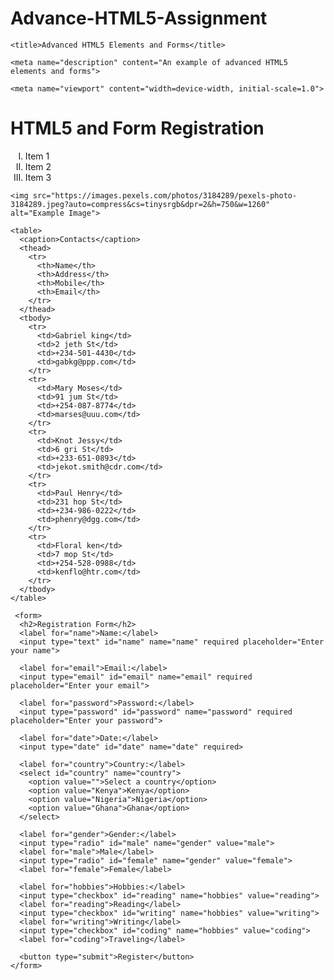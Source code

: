 # Advance-HTML5-Assignment
<!DOCTYPE html>

<html>
<html lang="en">
<head>
    <meta charset="UTF-8">
    
    <title>Advanced HTML5 Elements and Forms</title>
    
    <meta name="description" content="An example of advanced HTML5 elements and forms">
    
    <meta name="viewport" content="width=device-width, initial-scale=1.0">
  </head>
  
<body>
  <h1>
    HTML5 and Form Registration
  </h1>
    <ol type="I">
      <li>Item 1</li>
      <li>Item 2</li>
      <li>Item 3</li>
    </ol>
   
    <img src="https://images.pexels.com/photos/3184289/pexels-photo-3184289.jpeg?auto=compress&cs=tinysrgb&dpr=2&h=750&w=1260" alt="Example Image">
    
    <table>
      <caption>Contacts</caption>
      <thead>
        <tr>
          <th>Name</th>
          <th>Address</th>
          <th>Mobile</th>
          <th>Email</th>
        </tr>
      </thead>
      <tbody>
        <tr>
          <td>Gabriel king</td>
          <td>2 jeth St</td>
          <td>+234-501-4430</td>
          <td>gabkg@ppp.com</td>
        </tr>
        <tr>
          <td>Mary Moses</td>
          <td>91 jum St</td>
          <td>+254-087-8774</td>
          <td>marses@uuu.com</td>
        </tr>
        <tr>
          <td>Knot Jessy</td>
          <td>6 gri St</td>
          <td>+233-651-0893</td>
          <td>jekot.smith@cdr.com</td>
        </tr>
        <tr>
          <td>Paul Henry</td>
          <td>231 hop St</td>
          <td>+234-986-0222</td>
          <td>phenry@dgg.com</td>
        </tr>
        <tr>
          <td>Floral ken</td>
          <td>7 mop St</td>
          <td>+254-528-0988</td>
          <td>kenflo@htr.com</td>
        </tr>
      </tbody>
    </table>
    
     <form>
      <h2>Registration Form</h2>
      <label for="name">Name:</label>
      <input type="text" id="name" name="name" required placeholder="Enter your name">
      
      <label for="email">Email:</label>
      <input type="email" id="email" name="email" required placeholder="Enter your email">
      
      <label for="password">Password:</label>
      <input type="password" id="password" name="password" required placeholder="Enter your password">
      
      <label for="date">Date:</label>
      <input type="date" id="date" name="date" required>
      
      <label for="country">Country:</label>
      <select id="country" name="country">
        <option value="">Select a country</option>
        <option value="Kenya">Kenya</option>
        <option value="Nigeria">Nigeria</option>
        <option value="Ghana">Ghana</option>
      </select>
      
      <label for="gender">Gender:</label>
      <input type="radio" id="male" name="gender" value="male">
      <label for="male">Male</label>
      <input type="radio" id="female" name="gender" value="female">
      <label for="female">Female</label>
      
      <label for="hobbies">Hobbies:</label>
      <input type="checkbox" id="reading" name="hobbies" value="reading">
      <label for="reading">Reading</label>
      <input type="checkbox" id="writing" name="hobbies" value="writing">
      <label for="writing">Writing</label>
      <input type="checkbox" id="coding" name="hobbies" value="coding">
      <label for="coding">Traveling</label>
      
      <button type="submit">Register</button>
    </form>
</body>
</html>
